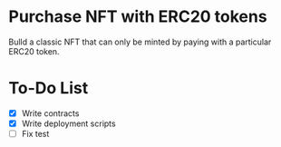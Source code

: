 # Purchase NFT with ERC20 tokens

Bulld a classic NFT that can only be minted by paying with a particular ERC20 token.

# To-Do List

- [x] Write contracts
- [x] Write deployment scripts
- [ ] Fix test
